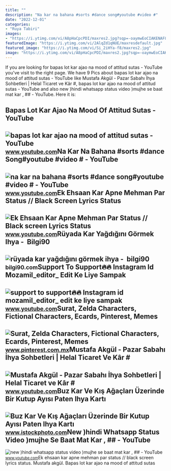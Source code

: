 ```yaml
---
title: ""
description: "Na kar na bahana #sorts #dance song#youtube #video #"
date: "2022-12-01"
categories:
- "Ruya Tabiri"
images:
- "https://i.ytimg.com/vi/A8pHaCpcPDI/maxres2.jpg?sqp=-oaymwEoCIAKENAF8quKqQMcGADwAQH4Ac4FgAKACooCDAgAEAEYOyBGKH8wDw==&amp;rs=AOn4CLB4_vwt7iHYA8AHWstC_xwqNdJsaA"
featuredImage: "https://i.ytimg.com/vi/2AlqZd1qNUE/maxresdefault.jpg"
featured_image: "https://i.ytimg.com/vi/Si_2iHYa-f8/maxres2.jpg"
image: "https://i.ytimg.com/vi/A8pHaCpcPDI/maxres2.jpg?sqp=-oaymwEoCIAKENAF8quKqQMcGADwAQH4Ac4FgAKACooCDAgAEAEYOyBGKH8wDw==&amp;rs=AOn4CLB4_vwt7iHYA8AHWstC_xwqNdJsaA"
---
```


If you are looking for bapas lot kar ajao na mood of attitud sutas - YouTube you've visit to the right page. We have 9 Pics about bapas lot kar ajao na mood of attitud sutas - YouTube like Mustafa Akgül - Pazar Sabahı İhya Sohbetleri | Helal Ticaret ve Kâr #, bapas lot kar ajao na mood of attitud sutas - YouTube and also new )hindi whatsapp status video )mujhe se baat mat kar , ## - YouTube. Here it is:

Bapas Lot Kar Ajao Na Mood Of Attitud Sutas - YouTube
-----------------------------------------------------

 ![bapas lot kar ajao na mood of attitud sutas - YouTube](https://i.ytimg.com/vi/Ihya4Zo1fYM/hq2.jpg?sqp=-oaymwEoCOADEOgC8quKqQMcGADwAQH4AYwCgALgA4oCDAgAEAEYfyAgKBswDw==&rs=AOn4CLDLu4VMwLKinBJFDYKba6u1Gb_bZw) <small>www.youtube.com</small>Na Kar Na Bahana #sorts #dance Song#youtube #video # - YouTube
--------------------------------------------------------------

 ![na kar na bahana #sorts #dance song#youtube #video # - YouTube](https://i.ytimg.com/vi/3pGA1hOOekM/maxres2.jpg?sqp=-oaymwEoCIAKENAF8quKqQMcGADwAQH4Ac4FgAKACooCDAgAEAEYUyBlKFMwDw==&rs=AOn4CLBAj2jaBmdLRV3Ihya7TEbrgVkpLg) <small>www.youtube.com</small>Ek Ehsaan Kar Apne Mehman Par Status // Black Screen Lyrics Status
------------------------------------------------------------------

 ![Ek Ehsaan Kar Apne Mehman Par Status // Black screen Lyrics Status](https://i.ytimg.com/vi/Si_2iHYa-f8/maxres2.jpg) <small>www.youtube.com</small>Rüyada Kar Yağdığını Görmek Ihya - ️ Bilgi90
--------------------------------------------

 ![rüyada kar yağdığını görmek ihya - ️ bilgi90](https://cdn-60913835c1ac1a1d10f616cc.closte.com/wp-content/uploads/2017/03/ruyada-kar-gormek.jpg) <small>bilgi90.com</small>Support To Support🔥🔥 Instagram Id Mozamil\_editor\_ Edit Ke Liye Sampak
-----------------------------------------------------------------------

 ![support to support🔥🔥 Instagram id mozamil_editor_ edit ke liye sampak](https://i.ytimg.com/vi/IhyA6-nOYeY/hq2.jpg?sqp=-oaymwEoCOADEOgC8quKqQMcGADwAQH4AYwCgALgA4oCDAgAEAEYfyAhKB8wDw==&rs=AOn4CLBiC6NeyhacGvPjqYWtFfee-9U40Q) <small>www.youtube.com</small>Surat, Zelda Characters, Fictional Characters, Ecards, Pinterest, Memes
-----------------------------------------------------------------------

 ![Surat, Zelda Characters, Fictional Characters, Ecards, Pinterest, Memes](https://i.pinimg.com/originals/ca/d4/fe/cad4fe8a67337f422f75294aa2d3c892.jpg) <small>www.pinterest.com.mx</small>Mustafa Akgül - Pazar Sabahı İhya Sohbetleri | Helal Ticaret Ve Kâr #
---------------------------------------------------------------------

 ![Mustafa Akgül - Pazar Sabahı İhya Sohbetleri | Helal Ticaret ve Kâr #](https://i.ytimg.com/vi/2AlqZd1qNUE/maxresdefault.jpg) <small>www.youtube.com</small>Buz Kar Ve Kış Ağaçları Üzerinde Bir Kutup Ayısı Paten Ihya Kartı
-----------------------------------------------------------------

 ![Buz Kar Ve Kış Ağaçları Üzerinde Bir Kutup Ayısı Paten Ihya Kartı](https://media.istockphoto.com/vectors/card-with-a-polar-bear-skating-on-ice-snow-and-winter-trees-vector-vector-id1284050489?k=20&m=1284050489&s=170667a&w=0&h=TRxTflgi_qjY9sSlFeaN_LY7IJwW-8MXyier-EMLxI8=) <small>www.istockphoto.com</small>New )hindi Whatsapp Status Video )mujhe Se Baat Mat Kar , ## - YouTube
----------------------------------------------------------------------

 ![new )hindi whatsapp status video )mujhe se baat mat kar , ## - YouTube](https://i.ytimg.com/vi/A8pHaCpcPDI/maxres2.jpg?sqp=-oaymwEoCIAKENAF8quKqQMcGADwAQH4Ac4FgAKACooCDAgAEAEYOyBGKH8wDw==&rs=AOn4CLB4_vwt7iHYA8AHWstC_xwqNdJsaA) <small>www.youtube.com</small>Ek ehsaan kar apne mehman par status // black screen lyrics status. Mustafa akgül. Bapas lot kar ajao na mood of attitud sutas
